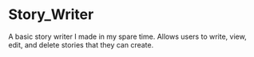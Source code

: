 # Story_Writer
A basic story writer I made in my spare time. Allows users to write, view, edit, and delete stories that they can create.
